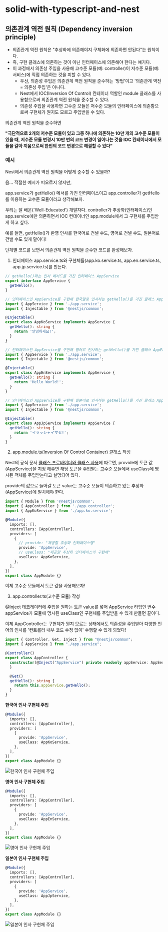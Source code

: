 # solid-with-typescript-and-nest
## 의존관계 역전 원칙 (Dependency inversion principle)
- 의존관계 역전 원칙은 "추상화에 의존해야지 구체화에 의존하면 안된다"는 원칙이다.
- 즉, 구현 클래스에 의존하는 것이 아닌 인터페이스에 의존해야 한다는 얘기다.
- 이 과정에서 의존성 주입을 사용해 고수준 모듈(예: controller)이 저수준 모듈(예: 서비스)에 직접 의존하는 것을 피할 수 있다.
  - 우선, 의존성 주입은 의존관계 역전 원칙을 준수하는 '방법'이고 '의존관계 역전 = 의존성 주입'은 아니다.
  - Nest에서 IOC(Inversion Of Control) 컨테이너 역할인 module 클래스를 사용함으로써 의존관계 역전 원칙을 준수할 수 있다.
  - 의존성 주입을 사용하면 고수준 모듈은 저수준 모듈의 인터페이스에 의존함으로써 구현체가 뭔지도 모르고 주입받을 수 있다.
  
의존관계 역전 원칙을 준수하면

**"극단적으로 2개의 저수준 모듈이 있고 그중 하나에 의존하는 10만 개의 고수준 모듈이 있을 때, 저수준 모듈 변경시 10만 번의 코드 변경이 일어나는 것을 IOC 컨테이너에서 모듈을 갈아 끼움으로써 한번의 코드 변경으로 해결할 수 있다"**

### 예시
Nest에서 의존관계 역전 원칙을 어떻게 준수할 수 있을까?

음... 적절한 예시가 떠오르지 않지만,

app.service가 getHello() 메서를 가진 인터페이스이고 app.controller가 getHello를 이용하는 고수준 모듈이라고 생각해보자.

우리는 잘 배운('Well-Educated') 개발자다. controller가 추상화(인터페이스)인 app.service에만 의존하면서 IOC 컨테이너인 app.module에서 그 구현체를 주입받게 하고 싶다.

예를 들면, getHello()가 환영 인사를 한국어로 건낼 수도, 영어로 건낼 수도, 일본어로 건낼 수도 있게 말이다!

단계별 코드를 보면서 의존관계 역전 원칙을 준수한 코드를 완성해보자.

1. 인터페이스 app.service.ts와 구현체들(app.ko.service.ts, app.en.service.ts, app.jp.service.ts)를 만든다.
```typescript
// getHello()라는 인사 메서드를 가진 인터페이스 AppService
export interface AppService {
  getHello();
}
```
```typescript
// 인터페이스인 AppService를 구현해 한국말로 인사하는 getHello()를 가진 클래스 AppKoService 
import { AppService } from './app.service';
import { Injectable } from '@nestjs/common';

@Injectable()
export class AppKoService implements AppService {
  getHello(): string {
    return '안녕하세요!';
  }
}
```
```typescript
// 인터페이스인 AppService를 구현해 영어로 인사하는 getHello()를 가진 클래스 AppEnService 
import { AppService } from './app.service';
import { Injectable } from '@nestjs/common';

@Injectable()
export class AppEnService implements AppService {
  getHello(): string {
    return 'Hello World!';
  }
}
```
```typescript
// 인터페이스인 AppService를 구현해 일본어로 인사하는 getHello()를 가진 클래스 AppJpService 
import { AppService } from './app.service';
import { Injectable } from '@nestjs/common';

@Injectable()
export class AppJpService implements AppService {
  getHello(): string {
    return 'イラッシャイマセ!';
  }
}
```

2. app.module.ts(Inversion Of Control Container) 클래스 작성

Nest의 공식 문서 [클래스 프로바이더와 클래스 사용](https://docs.nestjs.com/fundamentals/custom-providers#class-providers-useclass)에 따르면, provide에 토큰 값(AppService)을 지정 해주면 해당 토큰을 주입받는 고수준 모듈에서 useClass에 명시된 객체를 주입받는다고 설명되어 있다.

provide의 값으로 들어갈 토큰 value는 고수준 모듈이 의존하고 있는 추상화(AppService)에 일치해야 한다.

```typescript
import { Module } from '@nestjs/common';
import { AppController } from './app.controller';
import { AppKoService } from './app.ko.service';

@Module({
  imports: [],
  controllers: [AppController],
  providers: [
    {
      // provide: "제공할 추상화 인터페이스명"
      provide: 'AppService',
      // useClass: "제공할 추상화 인터페이스의 구현체"
      useClass: AppKoService,
    },
  ],
})
export class AppModule {}

```

이제 고수준 모듈에서 토큰 값을 사용해보자!


3. app.controller.ts(고수준 모듈) 작성

@Inject 데코레이터에 주입을 원하는 토큰 value를 넣어 AppService 타입인 변수 appService가 모듈에 명시된 useClass인 구현체를 주입받을 수 있게 만들면 끝이다.

이제 AppController는 구현체가 뭔지 모르는 상태에서도 의존성을 주입받아 다양한 언어의 인사를 '컨트롤러 내부 코드 수정 없이' 수행할 수 있게 되었다!

```typescript
import { Controller, Get, Inject } from "@nestjs/common";
import { AppService } from "./app.service";

@Controller()
export class AppController {
  constructor(@Inject("AppService") private readonly appService: AppService) {
  }

  @Get()
  getHello(): string {
    return this.appService.getHello();
  }
}
```

**한국어 인사 구현체 주입**

```typescript
@Module({
  imports: [],
  controllers: [AppController],
  providers: [
    {
      provide: 'AppService',
      useClass: AppKoService,
    },
  ],
})
export class AppModule {}
```

![한국어 인사 구현체 주입](https://user-images.githubusercontent.com/30682847/214906242-70c2f95a-227b-4a27-b171-c26ff6598226.png)

**영어 인사 구현체 주입**

```typescript
@Module({
  imports: [],
  controllers: [AppController],
  providers: [
    {
      provide: 'AppService',
      useClass: AppEnService,
    },
  ],
})
export class AppModule {}
```

![영어 인사 구현체 주입](https://user-images.githubusercontent.com/30682847/214905971-41b22de7-3025-41fb-972e-eb8205c13c8f.png)

**일본어 인사 구현체 주입**

```typescript
@Module({
  imports: [],
  controllers: [AppController],
  providers: [
    {
      provide: 'AppService',
      useClass: AppJpService,
    },
  ],
})
export class AppModule {}
```

![일본어 인사 구현체 주입](https://user-images.githubusercontent.com/30682847/214906357-a769ff89-59df-4c28-982c-f6727c65dcc2.png)
